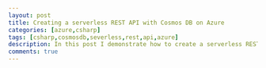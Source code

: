 ```yaml
---
layout: post
title: Creating a serverless REST API with Cosmos DB on Azure
categories: [azure,csharp]
tags: [csharp,cosmosdb,severless,rest,api,azure]
description: In this post I demonstrate how to create a serverless REST API using Cosmos DB easily on the Azure platform.
comments: true
---
```


